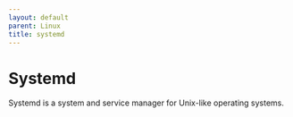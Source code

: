 ```yaml
---
layout: default
parent: Linux
title: systemd
---
```


# Systemd

Systemd is a system and service manager for Unix-like operating systems.